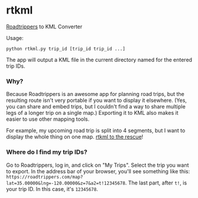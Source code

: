 # rtkml
[Roadtrippers](https://roadtrippers.com/) to KML Converter

Usage:

````
python rtkml.py trip_id [trip_id trip_id ...]
````

The app will output a KML file in the current directory named for the entered trip IDs.

### Why?

Because Roadtrippers is an awesome app for planning road trips, but the resulting route isn't very portable if you want to display it elsewhere. (Yes, you can share and embed trips, but I couldn't find a way to share multiple legs of a longer trip on a single map.) Exporting it to KML also makes it easier to use other mapping tools.

For example, my upcoming road trip is split into 4 segments, but I want to display the whole thing on one map. [rtkml to the rescue](https://thetravelingmidget.com/the-route/)!

### Where do I find my trip IDs?

Go to Roadtrippers, log in, and click on "My Trips". Select the trip you want to export. In the address bar of your browser, you'll see something like this: `https://roadtrippers.com/map?lat=35.00000&lng=-120.00000&z=7&a2=t!12345678`. The last part, after `t!`, is your trip ID. In this case, it's `12345678`.
